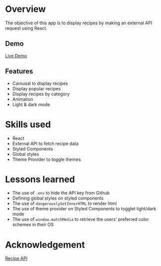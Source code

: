 # Overview
The objective of this app is to display recipes by making an external API request using React.
## Demo
[Live Demo]("/")

## Features
- Carousal to display recipes
- Display popular recipes
- Display recipes by category
- Animation
- Light & dark mode

# Skills used
- React
 - External API to fetch recipe data
- Styled Components 
 - Global styles
 - Theme Provider to toggle themes

# Lessons learned
- The use of `.env` to hide the API key from Github
- Defining global styles on styled components
- The use of `dangerouslySetInnerHTML` to render html
- The use of theme provider on Styled Components to togglet light/dark mode
- The use of `window.matchMedia` to retrieve the users' preferred color schemes in their OS


# Acknowledgement
[Recipe API](https://spoonacular.com/food-api)